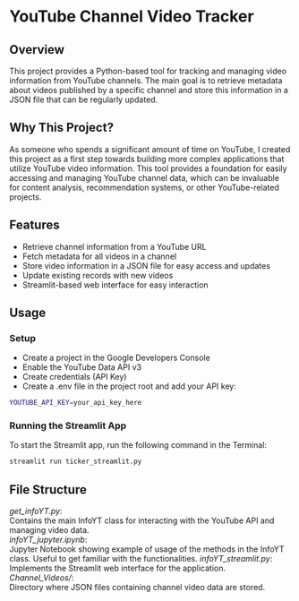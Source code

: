 # YouTube Channel Video Tracker

## Overview

This project provides a Python-based tool for tracking and managing video information from YouTube channels. The main goal is to retrieve metadata about videos published by a specific channel and store this information in a JSON file that can be regularly updated.

## Why This Project?

As someone who spends a significant amount of time on YouTube, I created this project as a first step towards building more complex applications that utilize YouTube video information. This tool provides a foundation for easily accessing and managing YouTube channel data, which can be invaluable for content analysis, recommendation systems, or other YouTube-related projects.


## Features

- Retrieve channel information from a YouTube URL
- Fetch metadata for all videos in a channel
- Store video information in a JSON file for easy access and updates
- Update existing records with new videos
- Streamlit-based web interface for easy interaction


## Usage

### Setup
- Create a project in the Google Developers Console
- Enable the YouTube Data API v3
- Create credentials (API Key)
- Create a .env file in the project root and add your API key:
```sh
YOUTUBE_API_KEY=your_api_key_here
```

### Running the Streamlit App
To start the Streamlit app, run the following command in the Terminal:
```sh
streamlit run ticker_streamlit.py
```

## File Structure

*get_infoYT.py*: \
Contains the main InfoYT class for interacting with the YouTube API and managing video data. \
*infoYT_jupyter.ipynb*: \
Jupyter Notebook showing example of usage of the methods in the InfoYT class. Useful to get familiar with the functionalities.
*infoYT_streamlit.py*: \
Implements the Streamlit web interface for the application. \
*Channel_Videos/*: \
Directory where JSON files containing channel video data are stored.
